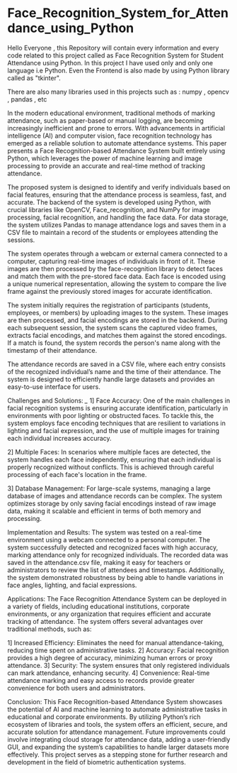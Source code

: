 # Face_Recognition_System_for_Attendance_using_Python
 Hello Everyone , this Repository will contain every information and every code related to this project called as Face Recognition System for Student Attendance using Python. 
 In this project I have used only and only one language i.e Python.
 Even the Frontend is also made by using Python library called as "tkinter".

There are also many libraries used in this projects such as : numpy , opencv , pandas , etc 


In the modern educational environment, traditional methods of marking attendance, such as paper-based or manual logging, are becoming increasingly inefficient and prone to errors. With advancements in artificial intelligence (AI) and computer vision, face recognition technology has emerged as a reliable solution to automate attendance systems. This paper presents a Face Recognition-based Attendance System built entirely using Python, which leverages the power of machine learning and image processing to provide an accurate and real-time method of tracking attendance.

The proposed system is designed to identify and verify individuals based on facial features, ensuring that the attendance process is seamless, fast, and accurate. The backend of the system is developed using Python, with crucial libraries like OpenCV, Face_recognition, and NumPy for image processing, facial recognition, and handling the face data. For data storage, the system utilizes Pandas to manage attendance logs and saves them in a CSV file to maintain a record of the students or employees attending the sessions.


The system operates through a webcam or external camera connected to a computer, capturing real-time images of individuals in front of it. These images are then processed by the face-recognition library to detect faces and match them with the pre-stored face data. Each face is encoded using a unique numerical representation, allowing the system to compare the live frame against the previously stored images for accurate identification.

The system initially requires the registration of participants (students, employees, or members) by uploading images to the system. These images are then processed, and facial encodings are stored in the backend. During each subsequent session, the system scans the captured video frames, extracts facial encodings, and matches them against the stored encodings. If a match is found, the system records the person's name along with the timestamp of their attendance.

The attendance records are saved in a CSV file, where each entry consists of the recognized individual’s name and the time of their attendance. The system is designed to efficiently handle large datasets and provides an easy-to-use interface for users.


Challenges and Solutions: *_*
1] Face Accuracy: One of the main challenges in facial recognition systems is ensuring accurate identification, particularly in environments with poor lighting or obstructed faces. To tackle this, the system employs face encoding techniques that are resilient to variations in lighting and facial expression, and the use of multiple images for training each individual increases accuracy.

2] Multiple Faces: In scenarios where multiple faces are detected, the system handles each face independently, ensuring that each individual is properly recognized without conflicts. This is achieved through careful processing of each face's location in the frame.

3] Database Management: For large-scale systems, managing a large database of images and attendance records can be complex. The system optimizes storage by only saving facial encodings instead of raw image data, making it scalable and efficient in terms of both memory and processing.


Implementation and Results:
The system was tested on a real-time environment using a webcam connected to a personal computer. The system successfully detected and recognized faces with high accuracy, marking attendance only for recognized individuals. The recorded data was saved in the attendance.csv file, making it easy for teachers or administrators to review the list of attendees and timestamps. Additionally, the system demonstrated robustness by being able to handle variations in face angles, lighting, and facial expressions.

Applications:
The Face Recognition Attendance System can be deployed in a variety of fields, including educational institutions, corporate environments, or any organization that requires efficient and accurate tracking of attendance. The system offers several advantages over traditional methods, such as:

1] Increased Efficiency: Eliminates the need for manual attendance-taking, reducing time spent on administrative tasks.
2] Accuracy: Facial recognition provides a high degree of accuracy, minimizing human errors or proxy attendance.
3] Security: The system ensures that only registered individuals can mark attendance, enhancing security.
4] Convenience: Real-time attendance marking and easy access to records provide greater convenience for both users and administrators.

Conclusion:
This Face Recognition-based Attendance System showcases the potential of AI and machine learning to automate administrative tasks in educational and corporate environments. By utilizing Python’s rich ecosystem of libraries and tools, the system offers an efficient, secure, and accurate solution for attendance management. Future improvements could involve integrating cloud storage for attendance data, adding a user-friendly GUI, and expanding the system’s capabilities to handle larger datasets more effectively. This project serves as a stepping stone for further research and development in the field of biometric authentication systems.
